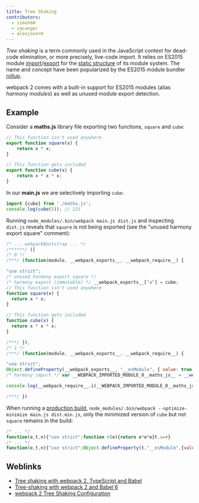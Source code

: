```yaml
---
title: Tree Shaking
contributors:
  - simon04
  - zacanger
  - alexjoverm
---
```


_Tree shaking_ is a term commonly used in the JavaScript context for dead-code elimination, or more precisely, live-code import. It relies on ES2015 module [import](https://developer.mozilla.org/en-US/docs/Web/JavaScript/Reference/Statements/import)/[export](https://developer.mozilla.org/en-US/docs/Web/JavaScript/Reference/Statements/export) for the [static structure](http://exploringjs.com/es6/ch_modules.html#static-module-structure) of its module system. The name and concept have been popularized by the ES2015 module bundler [rollup](https://github.com/rollup/rollup).

webpack 2 comes with a built-in support for ES2015 modules (alias *harmony modules*) as well as unused module export detection.

## Example

Consider a **maths.js** library file exporting two functions, `square` and `cube`:
```javascript
// This function isn't used anywhere
export function square(x) {
	return x * x;
}

// This function gets included
export function cube(x) {
	return x * x * x;
}
```

In our **main.js** we are selectively importing `cube`:
```javascript
import {cube} from './maths.js';
console.log(cube(5)); // 125
```

Running `node_modules/.bin/webpack main.js dist.js` and inspecting `dist.js` reveals that `square` is not being exported (see the "unused harmony export square" comment):

```javascript
/* ... webpackBootstrap ... */
/******/ ([
/* 0 */
/***/ (function(module, __webpack_exports__, __webpack_require__) {

"use strict";
/* unused harmony export square */
/* harmony export (immutable) */ __webpack_exports__["a"] = cube;
// This function isn't used anywhere
function square(x) {
  return x * x;
}

// This function gets included
function cube(x) {
  return x * x * x;
}

/***/ }),
/* 1 */
/***/ (function(module, __webpack_exports__, __webpack_require__) {

"use strict";
Object.defineProperty(__webpack_exports__, "__esModule", { value: true });
/* harmony import */ var __WEBPACK_IMPORTED_MODULE_0__maths_js__ = __webpack_require__(0);

console.log(__webpack_require__.i(__WEBPACK_IMPORTED_MODULE_0__maths_js__["a" /* cube */])(5)); // 125

/***/ })
```

When running a [production build](/guides/production-build), `node_modules/.bin/webpack --optimize-minimize main.js dist.min.js`, only the minimized version of `cube` but not `square` remains in the build:

```javascript
/* ... */
function(e,t,n){"use strict";function r(e){return e*e*e}t.a=r}
/* ... */
function(e,t,n){"use strict";Object.defineProperty(t,"__esModule",{value:!0});var r=n(0);console.log(n.i(r.a)(5))}
```

## Weblinks

* [Tree shaking with webpack 2, TypeScript and Babel](https://alexjoverm.github.io/2017/03/06/Tree-shaking-with-webpack-2-TypeScript-and-Babel/)
* [Tree-shaking with webpack 2 and Babel 6](http://www.2ality.com/2015/12/webpack-tree-shaking.html)
* [webpack 2 Tree Shaking Configuration](https://medium.com/modus-create-front-end-development/webpack-2-tree-shaking-configuration-9f1de90f3233#.15tuaw71x)

